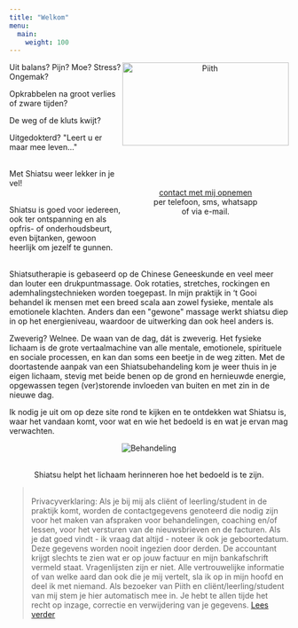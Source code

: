 ```yaml
---
title: "Welkom"
menu:
  main:
    weight: 100
---
```


<div style="float: right; width: 300px; text-align: center;"><a href="http://piith.nl"><img src="http://piith.nl/wp-content/uploads/2015/08/Piith-Logo_medium.png" alt="Piith" width="300" height="150"></a>
<p>&nbsp;</p>
<p>&nbsp;</p>
<p><span>&nbsp;</span><a href="/contact">contact met mij opnemen</a><span>&nbsp;<br>per telefoon, sms, whatsapp <br>of via e-mail.</span></p>
<p>&nbsp;</p>
</div>

Uit balans? Pijn? Moe? Stress? Ongemak?

Opkrabbelen na groot verlies of zware tijden?

De weg of de kluts kwijt?

Uitgedokterd?
"Leert u er maar mee leven..."

\
Met Shiatsu weer lekker in je vel!

\
Shiatsu is goed voor iedereen, ook ter ontspanning en als opfris- of onderhoudsbeurt, even bijtanken, gewoon heerlijk om jezelf te gunnen.

\
Shiatsutherapie is gebaseerd op de Chinese Geneeskunde en veel meer dan louter een drukpuntmassage. Ook rotaties, stretches, rockingen en ademhalingstechnieken worden toegepast.
In mijn praktijk in ‘t Gooi behandel ik mensen met een breed scala aan zowel fysieke, mentale als emotionele klachten.
Anders dan een "gewone" massage werkt shiatsu diep in op het energieniveau, waardoor de uitwerking dan ook heel anders is. 

Zweverig? Welnee. De waan van de dag, dát is zweverig.
Het fysieke lichaam is de grote vertaalmachine van alle mentale, emotionele, spirituele en sociale processen, en kan dan soms een beetje in de weg zitten.
Met  de doortastende aanpak van een Shiatsubehandeling kom je weer thuis in je eigen lichaam, stevig met beide benen op de grond en hernieuwde energie, opgewassen tegen (ver)storende invloeden van buiten en met zin in de nieuwe dag.

Ik nodig je uit om op deze site rond te kijken en te ontdekken wat Shiatsu is, waar het vandaan komt, voor wat en wie het bedoeld is en wat je ervan mag verwachten.

<center>

![Behandeling](/fotos/behandeling1.jpg)

\
Shiatsu helpt het lichaam herinneren hoe het bedoeld is te zijn.

</center>

>   \
>   Privacyverklaring:
>   Als je bij mij als cliënt of leerling/student in de praktijk komt, worden de contactgegevens genoteerd die nodig zijn voor het maken van afspraken voor behandelingen, coaching en/of lessen, voor het versturen van de nieuwsbrieven en de facturen. Als je dat goed vindt - ik vraag dat altijd - noteer ik ook je geboortedatum. Deze gegevens worden nooit ingezien door derden. De accountant krijgt slechts te zien wat er op jouw factuur en mijn bankafschrift vermeld staat.
>   Vragenlijsten zijn er niet. Alle vertrouwelijke informatie of van welke aard dan ook die je mij vertelt, sla ik op in mijn hoofd en deel ik met niemand.
>   Als bezoeker van Piith en cliënt/leerling/student van mij stem je hier automatisch mee in. Je hebt te allen tijde het recht op inzage, correctie en verwijdering van je gegevens.
>   [Lees verder](http://piith.nl/privacyverklaring)
